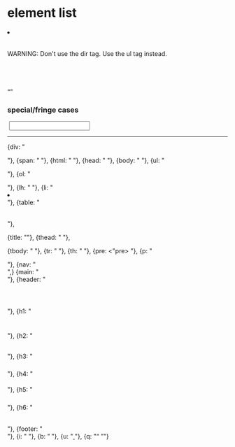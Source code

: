 # element list

<abbr></abbr>
<div></div>
<span></span>
<html></html>
<head></head>
<body></body>
<ul></ul>
<ol></ol>
<lh></lh>
<li></li>
<table></table>

<title></title>
<thead></thead>
<dir></dir> WARNING: Don't use the dir tag. Use the ul tag instead.
<tbody></tbody>
<tr></tr>
<th></th>
<pre></pre>
<p></p>
<nav></nav>
<main></main>
<header></header>
<h1></h1>
<h2></h2>
<h3></h3>
<h4></h4>
<h5></h5>
<h6></h6>
<footer></footer>
<i></i>
<b></b>
<u></u>
<style></style>
<q></q>

### special/fringe cases
<a href="" rel="" target=""></a>
<link type="" rel="" href="" />
<img src="" alt="" srcset="" width="" height="" />
<script src="" type="" defer></script>
<input type="" />
<meta http-equiv="" name="" content="" charset="" />




----------------------------------




{div: "<div> </div>"},
{span: "<span> </span>"},
{html: "<html> </html>"},
{head: "<head> </head>"},
{body: "<body> </body>"},
{ul: "<ul> </ul>"},
{ol: "<ol> </ol>"},
{lh: "<lh> </lh>"},
{li: "<li> </li>"},
{table: "<table> </table>"},

{title: "<title> </title>"},
{thead: "<thead> </thead>"},

{tbody: "<tbody> </tbody>"},
{tr: "<tr> </tr>"},
{th: "<th> </th>"},
{pre: <"pre> </pre>"},
{p: "<p> </p>"},
{nav: "<nav> </nav>",}
{main: "<main> </main>"},
{header: "<header> </header>"},
{h1: "<h1> </h1>"},
{h2: "<h2> </h2>"},
{h3: "<h3> </h3>"},
{h4: "<h4> </h4>"},
{h5: "<h5> </h5>"},
{h6: "<h6> </h6>"},
{footer: "<footer> </footer>"},
{i: "<i> </i>"},
{b: "<b> </b>"},
{u: "<u> </u>"},
{q: "<q> </q>"}
